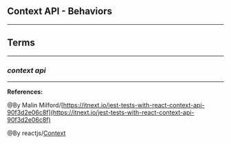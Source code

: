 ## **Context API - Behaviors**

-------------------------------------------------------------


## **Terms**

-----------------------------------------------

### ***context api***

-----------------------------------------------

**References:**

@By Malin Milford/[https://itnext.io/jest-tests-with-react-context-api-90f3d2e06c8f](https://itnext.io/jest-tests-with-react-context-api-90f3d2e06c8f) 

@By reactjs/[Context](https://reactjs.org/docs/context.html)
